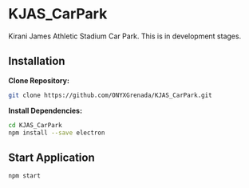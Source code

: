 # KJAS_CarPark
Kirani James Athletic Stadium Car Park. This is in development stages.

## Installation

**Clone Repository:**
```bash
git clone https://github.com/ONYXGrenada/KJAS_CarPark.git
```

**Install Dependencies:**
```bash
cd KJAS_CarPark
npm install --save electron
```

## Start Application
```bash
npm start
```
